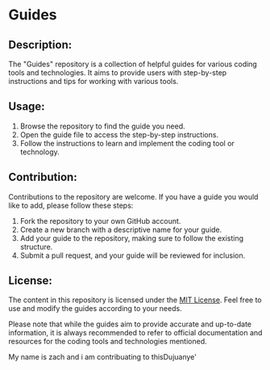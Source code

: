 # Guides

## Description:
The "Guides" repository is a collection of helpful guides for various coding tools and technologies. It aims to provide users with step-by-step instructions and tips for working with various tools.

## Usage:
1. Browse the repository to find the guide you need.
2. Open the guide file to access the step-by-step instructions.
3. Follow the instructions to learn and implement the coding tool or technology.

## Contribution:
Contributions to the repository are welcome. If you have a guide you would like to add, please follow these steps:
1. Fork the repository to your own GitHub account.
2. Create a new branch with a descriptive name for your guide.
3. Add your guide to the repository, making sure to follow the existing structure.
4. Submit a pull request, and your guide will be reviewed for inclusion.

## License:
The content in this repository is licensed under the [MIT License](https://github.com/DezSays/Guides/blob/main/LICENSE). Feel free to use and modify the guides according to your needs.

Please note that while the guides aim to provide accurate and up-to-date information, it is always recommended to refer to official documentation and resources for the coding tools and technologies mentioned.


My name is zach and i am contribuating to thisDujuanye'

